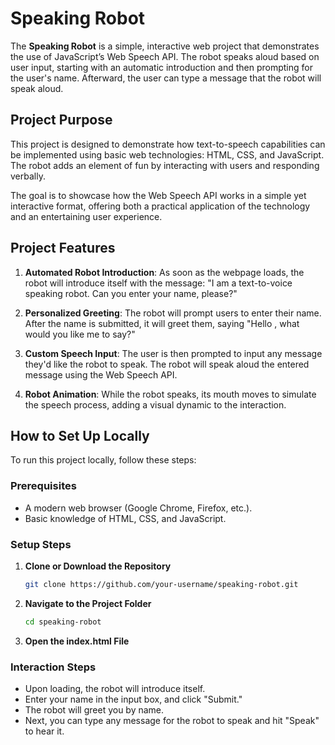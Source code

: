 # Speaking Robot

The **Speaking Robot** is a simple, interactive web project that demonstrates the use of JavaScript’s Web Speech API. The robot speaks aloud based on user input, starting with an automatic introduction and then prompting for the user's name. Afterward, the user can type a message that the robot will speak aloud.

## Project Purpose

This project is designed to demonstrate how text-to-speech capabilities can be implemented using basic web technologies: HTML, CSS, and JavaScript. The robot adds an element of fun by interacting with users and responding verbally. 

The goal is to showcase how the Web Speech API works in a simple yet interactive format, offering both a practical application of the technology and an entertaining user experience.

## Project Features

1. **Automated Robot Introduction**: As soon as the webpage loads, the robot will introduce itself with the message: "I am a text-to-voice speaking robot. Can you enter your name, please?"
   
2. **Personalized Greeting**: The robot will prompt users to enter their name. After the name is submitted, it will greet them, saying "Hello <name>, what would you like me to say?"

3. **Custom Speech Input**: The user is then prompted to input any message they'd like the robot to speak. The robot will speak aloud the entered message using the Web Speech API.

4. **Robot Animation**: While the robot speaks, its mouth moves to simulate the speech process, adding a visual dynamic to the interaction.

## How to Set Up Locally

To run this project locally, follow these steps:

### Prerequisites

- A modern web browser (Google Chrome, Firefox, etc.).
- Basic knowledge of HTML, CSS, and JavaScript.

### Setup Steps

1. **Clone or Download the Repository**

   ```bash
   git clone https://github.com/your-username/speaking-robot.git
2. **Navigate to the Project Folder**

   ```bash
   cd speaking-robot
   
3. **Open the index.html File**

### Interaction Steps

- Upon loading, the robot will introduce itself.
- Enter your name in the input box, and click "Submit."
- The robot will greet you by name.
- Next, you can type any message for the robot to speak and hit "Speak" to hear it.







